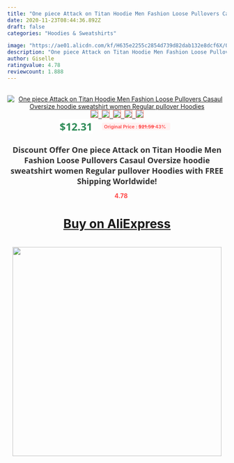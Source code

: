 ```yaml
---
title: "One piece Attack on Titan Hoodie Men Fashion Loose Pullovers Casaul Oversize hoodie sweatshirt women Regular pullover Hoodies"
date: 2020-11-23T08:44:36.892Z
draft: false
categories: "Hoodies & Sweatshirts"

image: "https://ae01.alicdn.com/kf/H635e2255c2854d739d82dab132e8dcf6X/One-piece-Attack-on-Titan-Hoodie-Men-Fashion-Loose-Pullovers-Casaul-Oversize-hoodie-sweatshirt-women-Regular.jpg"
description: "One piece Attack on Titan Hoodie Men Fashion Loose Pullovers Casaul Oversize hoodie sweatshirt women Regular pullover Hoodies"
author: Giselle
ratingvalue: 4.78
reviewcount: 1.888
---
```

<br>
<div style="text-align: center;">
<a href="https://s.click.aliexpress.com/e/_9wDRdL" target="_blank" rel="nofollow noopener noreferrer"><img alt="One piece Attack on Titan Hoodie Men Fashion Loose Pullovers Casaul Oversize hoodie sweatshirt women Regular pullover Hoodies" class="magnifier-image" src="https://ae01.alicdn.com/kf/H635e2255c2854d739d82dab132e8dcf6X/One-piece-Attack-on-Titan-Hoodie-Men-Fashion-Loose-Pullovers-Casaul-Oversize-hoodie-sweatshirt-women-Regular.jpg_640x640.jpg">
<br>
<img style="border:1px solid salmon" src="https://ae01.alicdn.com/kf/H635e2255c2854d739d82dab132e8dcf6X/One-piece-Attack-on-Titan-Hoodie-Men-Fashion-Loose-Pullovers-Casaul-Oversize-hoodie-sweatshirt-women-Regular.jpg_120x120.jpg">&nbsp;&nbsp;<img style="border:1px solid salmon" src="https://ae01.alicdn.com/kf/H4116dc33565c4d898aeb8ac0cbe8d3bbw/One-piece-Attack-on-Titan-Hoodie-Men-Fashion-Loose-Pullovers-Casaul-Oversize-hoodie-sweatshirt-women-Regular.jpg_120x120.jpg">&nbsp;&nbsp;<img style="border:1px solid salmon" src="https://ae01.alicdn.com/kf/H45300cfec70e444b81e25b09d4cef4fcq/One-piece-Attack-on-Titan-Hoodie-Men-Fashion-Loose-Pullovers-Casaul-Oversize-hoodie-sweatshirt-women-Regular.jpg_120x120.jpg">&nbsp;&nbsp;<img style="border:1px solid salmon" src="https://ae01.alicdn.com/kf/Hef4176037ef74b059925ace69f799305J/One-piece-Attack-on-Titan-Hoodie-Men-Fashion-Loose-Pullovers-Casaul-Oversize-hoodie-sweatshirt-women-Regular.jpg_120x120.jpg">&nbsp;&nbsp;<img style="border:1px solid salmon" src="https://ae01.alicdn.com/kf/Hf2717ccb8cd54b6f9d15cfb26788ac231/One-piece-Attack-on-Titan-Hoodie-Men-Fashion-Loose-Pullovers-Casaul-Oversize-hoodie-sweatshirt-women-Regular.jpg_120x120.jpg"></a></div><br0>
<div style="text-align: center;"><span style="background-color: white; border: 0px; box-sizing: border-box; color: seagreen; display: inline-block; font-family: &quot;open sans&quot; , &quot;arial&quot; , &quot;helvetica&quot; , sans-serif , &quot;heiti&quot;; font-size: 24px; font-stretch: inherit; font-weight: 700; line-height: inherit; margin: 0px 10px 0px 0px; padding: 0px; vertical-align: middle;">$12.31 </span>
<span style="background: rgb(255 , 241 , 241); border-radius: 3px; border: 0px; box-sizing: border-box; color: #ff4747; display: inline-block; font-family: inherit; font-size: 12px; font-stretch: inherit; font-style: inherit; font-variant: inherit; font-weight: 600; line-height: inherit; margin: 0px; padding: 2px 5px; transform: scale(0.9); vertical-align: middle;">Original Price : <b style="text-decoration: line-through;">$21.59 </b> 43%&nbsp;&nbsp;</span></div>
<h1 style="color: #333333; display: inline-block; font-family: &quot;open sans&quot; , &quot;arial&quot; , &quot;helvetica&quot; , sans-serif , &quot;heiti&quot;; font-size: 18px; font-stretch: inherit; font-weight: 700; text-align: center;">Discount Offer One piece Attack on Titan Hoodie Men Fashion Loose Pullovers Casaul Oversize hoodie sweatshirt women Regular pullover Hoodies with FREE Shipping Worldwide!</h1>
<div style="color: #ff4747; text-align: center;">
<img src="https://4.bp.blogspot.com/-M0ZcTcb-5uY/XleCXlxnR4I/AAAAAAAAAEc/OrjgMkXV1oMQFaCRZj5HQwOCBcu3w1FegCPcBGAYYCw/s1600/star.png" style="height: 15px;">&nbsp;<b>4.78</b></div>
<div class="button_cont" align="center"><a class="buynow_a" href="https://s.click.aliexpress.com/e/_9wDRdL" target="_blank" rel="nofollow noopener noreferrer"><H1>Buy on AliExpress</H1></a></div><br>
<div class="separator" style="clear: both; text-align: center;">
<img src="https://lh3.googleusercontent.com/-pTy5HemUv9M/XlePHvY0dAI/AAAAAAAAAE4/0nX5iRUoIWY8eMW9Dpxeirr157OZliDIgCLcBGAsYHQ/s1600/badge.gif" width="480">
</div>
